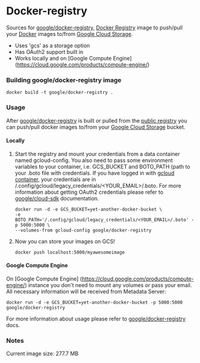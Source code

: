 Docker-registry
===============

Sources for [google/docker-registry](https://index.docker.io/u/google/docker-registry/), [Docker Registry](https://github.com/dotcloud/docker-registry) image to push/pull your [Docker](https://www.docker.io/) images to/from [Google Cloud Storage](https://cloud.google.com/products/cloud-storage/).

- Uses 'gcs' as a storage option
- Has OAuth2 support built in
- Works locally and on [Google Compute Engine] (https://cloud.google.com/products/compute-engine/)


### Building google/docker-registry image

```
docker build -t google/docker-registry .
```

### Usage

After [google/docker-registry](https://index.docker.io/u/google/docker-registry) is built or pulled from the [public registry]( https://index.docker.io/u/google/docker-registry) you can push/pull docker images to/from your [Google Cloud Storage](https://cloud.google.com/products/cloud-storage/) bucket.

#### Locally

1. Start the registry and mount your credentials from a data container named gcloud-config. You also need to pass some environment variables to your container, i.e. GCS_BUCKET and BOTO_PATH (path to your .boto file with credentials. If you have logged in with [gcloud container](https://index.docker.io/u/google/cloud-sdk/), your credentials are in /.config/gcloud/legacy_credentials/<YOUR_EMAIL>/.boto. For more information about getting OAuth2 credentials please refer to [google/cloud-sdk](https://index.docker.io/u/google/cloud-sdk/) documentation.


    ```
    docker run -d -e GCS_BUCKET=yet-another-docker-bucket \
    -e BOTO_PATH='/.config/gcloud/legacy_credentials/<YOUR_EMAIL>/.boto' -p 5000:5000 \
    --volumes-from gcloud-config google/docker-registry
    ```


1. Now you can store your images on GCS!


    ```
    docker push localhost:5000/myawesomeimage
    ```

#### Google Compute Engine

On [Google Compute Engine] (https://cloud.google.com/products/compute-engine/) instance you don't need to mount any volumes or pass your email. All necessary information will be received from Metadata Server:

```
docker run -d -e GCS_BUCKET=yet-another-docker-bucket -p 5000:5000 google/docker-registry 
```

For more information about usage please refer to [google/docker-registry](https://index.docker.io/u/google/docker-registry/) docs.


### Notes

Current image size: 277.7 MB

